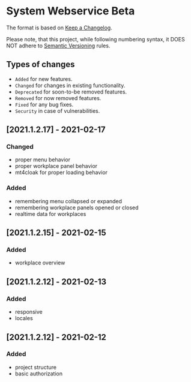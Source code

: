 # System Webservice Beta

The format is based on [Keep a Changelog](http://keepachangelog.com/en/1.0.0/).

Please note, that this project, while following numbering syntax, it DOES NOT adhere
to [Semantic Versioning](http://semver.org/spec/v2.0.0.html) rules.

## Types of changes

* ```Added``` for new features.
* ```Changed``` for changes in existing functionality.
* ```Deprecated``` for soon-to-be removed features.
* ```Removed``` for now removed features.
* ```Fixed``` for any bug fixes.
* ```Security``` in case of vulnerabilities.

## [2021.1.2.17] - 2021-02-17

### Changed
- proper menu behavior
- proper workplace panel behavior
- mt4cloak for proper loading behavior

### Added
- remembering menu collapsed or expanded
- remembering workplace panels opened or closed
- realtime data for workplaces


## [2021.1.2.15] - 2021-02-15

### Added
- workplace overview

## [2021.1.2.12] - 2021-02-13

### Added
- responsive
- locales

## [2021.1.2.12] - 2021-02-12

### Added
- project structure
- basic authorization
